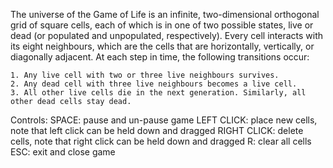 The universe of the Game of Life is an infinite, two-dimensional orthogonal 
grid of square cells, each of which is in one of two possible states, live or dead (or populated and unpopulated, respectively). 
Every cell interacts with its eight neighbours, which are the cells that are 
horizontally, vertically, or diagonally adjacent. At each step in time, the following transitions occur:

	1. Any live cell with two or three live neighbours survives.
	2. Any dead cell with three live neighbours becomes a live cell.
	3. All other live cells die in the next generation. Similarly, all other dead cells stay dead.

Controls:
	SPACE: pause and un-pause game
	LEFT CLICK: place new cells, note that left click can be held down and dragged
	RIGHT CLICK: delete cells, note that right click can be held down and dragged
	R: clear all cells
	ESC: exit and close game